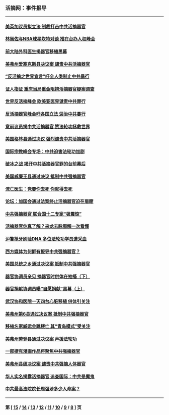 ### 活摘网：事件报导
---
#### [美英加议员拟立法 制裁打击中共活摘器官](../../pages/nf5877/n13430251.md?02140430) 
#### [林昶佐与NBA球星坎特对谈 推在台办人权峰会](../../pages/nf5877/n13414467.md?02140430) 
#### [前大陆外科医生揭器官移植黑幕](../../pages/nf5877/n13401416.md?02140430) 
#### [美弗州爱塞克斯县决议案 谴责中共活摘器官](../../pages/nf5877/n13320919.md?02140430) 
#### [“反活摘之世界宣言”吁全人类制止中共暴行](../../pages/nf5877/n13259730.md?02140430) 
#### [证人指证 重庆当局重金阻挠活摘器官疑案调查](../../pages/nf5877/n13259127.md?02140430) 
#### [世界反活摘峰会 欧美亚医界谴责中共罪行](../../pages/nf5877/n13253550.md?02140430) 
#### [反活摘器官峰会吁各国立法 惩治中共暴行](../../pages/nf5877/n13245052.md?02140430) 
#### [意前议员揭中共活摘器官 赞法轮功拯救世界](../../pages/nf5877/n13203445.md?02140430) 
#### [美国格林县通过决议 强烈谴责中共活摘器官](../../pages/nf5877/n13119367.md?02140430) 
#### [国际宗教峰会专场：中共迫害法轮功加剧](../../pages/nf5877/n13088279.md?02140430) 
#### [破冰之战 揭开中共活摘器官罪的台前幕后](../../pages/nf5877/n13082457.md?02140430) 
#### [美国威廉王县通过决议 抵制中共强摘器官](../../pages/nf5877/n13056521.md?02140430) 
#### [流亡医生：党要你去死 你就得去死](../../pages/nf5877/n13052835.md?02140430) 
#### [论坛：加国会通过法案终止活摘器官迫在眉睫](../../pages/nf5877/n13029839.md?02140430) 
#### [中共强摘器官 联合国十二专家“极震惊”](../../pages/nf5877/n13024313.md?02140430) 
#### [活摘器官你真了解？来龙去脉图解一次看懂](../../pages/nf5877/n13013820.md?02140430) 
#### [沪警抢牙刷验DNA 多位法轮功学员遭采血](../../pages/nf5877/n12969218.md?02140430) 
#### [西方媒体为何鲜有报导中共强摘器官？](../../pages/nf5877/n12932034.md?02140430) 
#### [美国总统之乡通过决议案 抵制中共强摘器官](../../pages/nf5877/n12908242.md?02140430) 
#### [器官协调员亲见 摘器官时供体在抽搐（下）](../../pages/nf5877/n12898622.md?02140430) 
#### [器官捐献协调员曝“自愿捐献”黑幕（上）](../../pages/nf5877/n12878830.md?02140430) 
#### [武汉协和医院一天四台心脏移植 供体引关注](../../pages/nf5877/n12863175.md?02140430) 
#### [美弗州第6县通过决议案 抵制中共强摘器官](../../pages/nf5877/n12805218.md?02140430) 
#### [移植名家臧运金跳楼亡 其“青岛模式”受关注](../../pages/nf5877/n12803746.md?02140430) 
#### [美弗州劳登县通过决议案 声援法轮功](../../pages/nf5877/n12785715.md?02140430) 
#### [一部捷克漫画作品将聚焦中共强摘器官](../../pages/nf5877/n12785954.md?02140430) 
#### [美弗州县级决议案 谴责中共强摘人体器官](../../pages/nf5877/n12721290.md?02140430) 
#### [华人实名揭露活摘器官 追查国际：中共是魔鬼](../../pages/nf5877/n12691724.md?02140430) 
#### [中共最高法院院长周强涉多少人命案？](../../pages/nf5877/n12678074.md?02140430) 

---
#### 第 [ [15](./15.md?02140430) / [14](./14.md?02140430) / [13](./13.md?02140430) / [12](./12.md?02140430) / [11](./11.md?02140430) / [10](./10.md?02140430) / [9](./9.md?02140430) / [8](./8.md?02140430) ] 页
